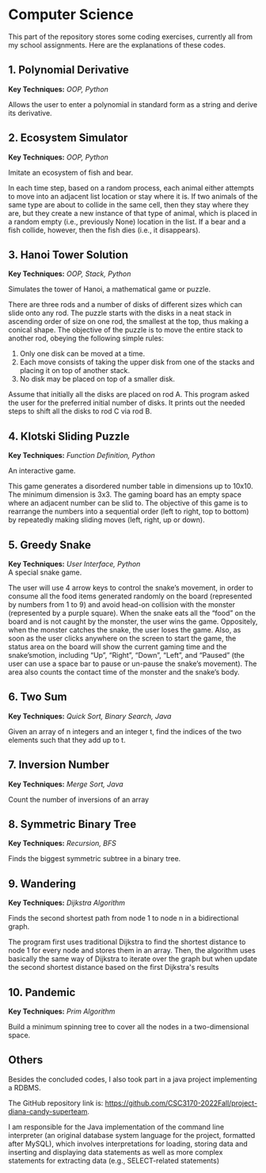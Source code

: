 # Computer Science
This part of the repository stores some coding exercises, currently all from my school assignments. Here are the explanations of these codes. 
## 1. Polynomial Derivative
**Key Techniques:** *OOP, Python*  

Allows the user to enter a polynomial in standard form as a string and derive its derivative.
## 2. Ecosystem Simulator
**Key Techniques:** *OOP, Python*  

Imitate an ecosystem of fish and bear.

In each time step, based on a random process, each animal either attempts to move into an adjacent list location or stay where it is. If two animals of the same type are about to collide in the same cell, then they stay where they are, but they create a new instance of that type of animal, which is placed in a random empty (i.e., previously None) location in the list. If a bear and a fish collide, however, then the fish dies (i.e., it disappears).
## 3. Hanoi Tower Solution
**Key Techniques:** *OOP, Stack, Python*  

Simulates the tower of Hanoi, a mathematical game or puzzle.

There are three rods and a number of disks of different sizes which can slide onto any rod. The puzzle starts with the disks in a neat stack in ascending order of size on one rod, the smallest at the top, thus making a conical shape. The objective of the puzzle is to move the entire stack to
another rod, obeying the following simple rules: 

  1. Only one disk can be moved at a time.
  2. Each move consists of taking the upper disk from one of the stacks and placing it on top of another stack.
  3. No disk may be placed on top of a smaller disk.
     
Assume that initially all the disks are placed on rod A. This program asked the user for the preferred initial number of disks. It prints out the needed steps to shift all the disks to rod C via rod B.
## 4. Klotski Sliding Puzzle
**Key Techniques:** *Function Definition, Python*   

An interactive game.

This game generates a disordered number table in dimensions up to 10x10. The minimum dimension is 3x3. The gaming board has an empty space where an adjacent number can be slid to. The objective of this game is to rearrange the numbers into a sequential order (left to right, top to bottom) by repeatedly making sliding moves (left, right, up or down).
## 5. Greedy Snake
**Key Techniques:** *User Interface, Python*   
A special snake game. 

The user will use 4 arrow keys to control the snake’s movement, in order to consume all the food items generated randomly on the board (represented by numbers from 1 to 9) and avoid head-on collision with the monster (represented by a purple square). When the snake eats all the “food” on the board and is not caught by the monster, the user wins the game. Oppositely, when the monster catches the snake, the user loses the game. Also, as soon as the user clicks anywhere on the screen to start the game, the status area on the board will show the current gaming time and the snake’smotion, including “Up”, “Right”, “Down”, “Left”, and “Paused” (the user can use a space bar to pause or un-pause the snake’s movement). The area also counts the contact time of the monster and the snake’s body.
## 6. Two Sum
**Key Techniques:** *Quick Sort, Binary Search, Java*  
  
Given an array of n integers and an integer t, find the indices of the two elements such that they
add up to t.
## 7. Inversion Number
**Key Techniques:** *Merge Sort, Java*  
  
Count the number of inversions of an array
## 8. Symmetric Binary Tree
**Key Techniques:** *Recursion, BFS*      
  
Finds the biggest symmetric subtree in a binary tree.
## 9. Wandering
**Key Techniques:** *Dijkstra Algorithm*  
  
Finds the second shortest path from node 1 to node n in a bidirectional graph.  

The program first uses traditional Dijkstra to find the shortest distance to node 1 for every node and stores them in an array. Then, the algorithm uses basically the same way of Dijkstra to iterate over the graph but when update the second shortest distance based on the first Dijkstra's results
## 10. Pandemic
**Key Techniques:** *Prim Algorithm*    
  
Build a minimum spinning tree to cover all the nodes in a two-dimensional space.
## Others
Besides the concluded codes, I also took part in a java project implementing a RDBMS. 

The GitHub repository link is: https://github.com/CSC3170-2022Fall/project-diana-candy-superteam. 

I am responsible for the Java implementation of the command line interpreter (an original database system language for the project, formatted after MySQL), which involves interpretations for loading, storing data and inserting and displaying data statements as well as more complex statements for extracting data (e.g., SELECT-related statements)








